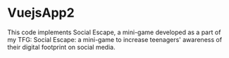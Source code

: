 # VuejsApp2

This code implements Social Escape, a mini-game developed as a part of my TFG: Social Escape: a mini-game to increase teenagers' awareness of their digital footprint on social media.

